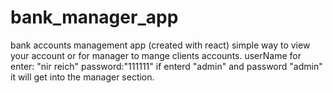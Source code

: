 # bank_manager_app
bank accounts management app (created with react)
simple way to view your account or for manager to mange clients accounts.
userName for enter: "nir reich" password:"111111"
if enterd "admin" and password "admin" it will get into the manager section.

